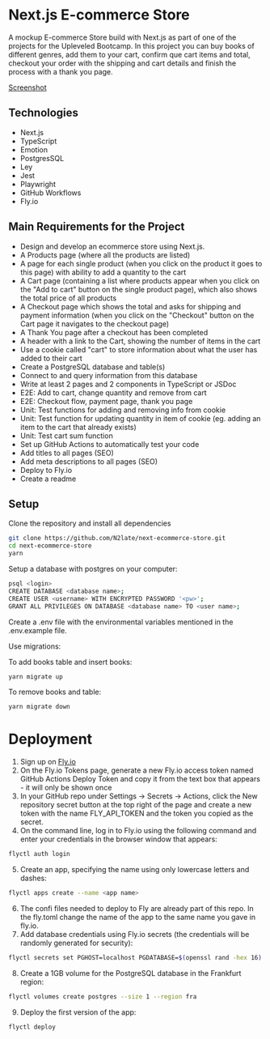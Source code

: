 # Next.js E-commerce Store
 A mockup E-commerce Store build with Next.js as part of one of the projects for the Upleveled Bootcamp. 
 In this project you can buy books of different genres, add them to your cart, confirm que cart items and total, checkout your order with the shipping and cart details  and finish the process with a thank you page. 
 
 [Screenshot](https://raw.githubusercontent.com/N2late/next-ecommerce-store/main/public/images/store_screenshot.png)

## Technologies

- Next.js
- TypeScript
- Emotion
- PostgresSQL
- Ley
- Jest
- Playwright
- GitHub Workflows
- Fly.io 

## Main Requirements for the Project

- Design and develop an ecommerce store using Next.js.
- A Products page (where all the products are listed)
- A page for each single product (when you click on the product it goes to this page) with ability to add a quantity to the cart
- A Cart page (containing a list where products appear when you click on the "Add to cart" button on the single product page), which also shows the total price of all products
- A Checkout page which shows the total and asks for shipping and payment information (when you click on the "Checkout" button on the Cart page it navigates to the checkout page)
- A Thank You page after a checkout has been completed
- A header with a link to the Cart, showing the number of items in the cart
- Use a cookie called "cart" to store information about what the user has added to their cart
- Create a PostgreSQL database and table(s)
- Connect to and query information from this database
- Write at least 2 pages and 2 components in TypeScript or JSDoc
- E2E: Add to cart, change quantity and remove from cart
- E2E: Checkout flow, payment page, thank you page
- Unit: Test functions for adding and removing info from cookie
- Unit: Test function for updating quantity in item of cookie (eg. adding an item to the cart that already exists)
- Unit: Test cart sum function
- Set up GitHub Actions to automatically test your code
- Add titles to all pages (SEO)
- Add meta descriptions to all pages (SEO)
- Deploy to Fly.io
- Create a readme

## Setup

Clone the repository and install all dependencies

```bash
git clone https://github.com/N2late/next-ecommerce-store.git
cd next-ecommerce-store
yarn
```

Setup a database with postgres on your computer:

```bash
psql <login>
CREATE DATABASE <database name>;
CREATE USER <username> WITH ENCRYPTED PASSWORD '<pw>';
GRANT ALL PRIVILEGES ON DATABASE <database name> TO <user name>;
```

Create a .env file with the environmental variables mentioned in the .env.example file.

Use migrations:

To add books table and insert books:

```bash
yarn migrate up 
```

To remove books and table:

```bash
yarn migrate down
```

# Deployment

1. Sign up on [Fly.io](https://fly.io/)
2. On the Fly.io Tokens page, generate a new Fly.io access token named GitHub Actions Deploy Token and copy it from the text box that appears - it will only be shown once
3. In your GitHub repo under Settings → Secrets → Actions, click the New repository secret button at the top right of the page and create a new token with the name FLY_API_TOKEN and the token you copied as the secret.
4. On the command line, log in to Fly.io using the following command and enter your credentials in the browser window that appears:
```bash
flyctl auth login
```
5. Create an app, specifying the name using only lowercase letters and dashes:
```bash
flyctl apps create --name <app name>
```
6. The confi files needed to deploy to Fly are already part of this repo. In the fly.toml change the name of the app to the same name you gave in fly.io.
7. Add database credentials using Fly.io secrets (the credentials will be randomly generated for security):
```bash
flyctl secrets set PGHOST=localhost PGDATABASE=$(openssl rand -hex 16) PGUSERNAME=upleveled$(openssl rand -hex 16) PGPASSWORD=$(openssl rand -base64 32)
```
8. Create a 1GB volume for the PostgreSQL database in the Frankfurt region:
```bash
flyctl volumes create postgres --size 1 --region fra
```
9. Deploy the first version of the app:
```bash
flyctl deploy
```
